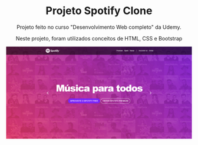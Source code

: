 <div align="center">
  <h1>Projeto Spotify Clone</h1> 
  <p>Projeto feito no curso "Desenvolvimento Web completo" da Udemy.</p>
  <p>Neste projeto, foram utilizados conceitos de HTML, CSS e Bootstrap</p>
</div>

<img src="imagens/SpotifyClone - index.png">
